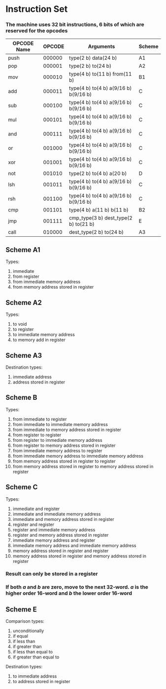 # Instruction Set
### The machine uses 32 bit instructions, 6 bits of which are reserved for the opcodes

| OPCODE Name | OPCODE   | Arguments                               | Scheme |
|-------------|----------|-----------------------------------------|--------|
|  push       |  000000  | type(2 b)  data(24 b)                   | A1     |
|  pop        |  000001  | type(2 b)  to(24 b)                     | A2     |
|  mov        |  000010  | type(4 b)  to(11 b)  from(11 b)         | B1     |
|  add        |  000011  | type(4 b)  to(4 b)  a(9/16 b)  b(9/16 b)| C      |
|  sub        |  000100  | type(4 b)  to(4 b)  a(9/16 b)  b(9/16 b)| C      |
|  mul        |  000101  | type(4 b)  to(4 b)  a(9/16 b)  b(9/16 b)| C      |
|  and        |  000111  | type(4 b)  to(4 b)  a(9/16 b)  b(9/16 b)| C      |
|  or         |  001000  | type(4 b)  to(4 b)  a(9/16 b)  b(9/16 b)| C      |
|  xor        |  001001  | type(4 b)  to(4 b)  a(9/16 b)  b(9/16 b)| C      |
|  not        |  001010  | type(2 b)  to(4 b)  a(20 b)             | D      |
|  lsh        |  001011  | type(4 b)  to(4 b)  a(9/16 b)  b(9/16 b)| C      |
|  rsh        |  001100  | type(4 b)  to(4 b)  a(9/16 b)  b(9/16 b)| C      |
|  cmp        |  001101  | type(4 b)  a(11 b)  b(11 b)             | B2     |
|  jmp        |  001111  | cmp_type(3 b) dest_type(2 b)  to(21 b)  | E      |
|  call       |  010000  | dest_type(2 b)  to(24 b)                | A3     |

## Scheme A1
Types:
1. immediate
2. from register
3. from immediate memory address
4. from memory address stored in register

## Scheme A2
Types:
1. to void
2. to register
3. to immediate memory address
4. to memory add in register

## Scheme A3
Destination types:
1. immediate address
2. address stored in register

## Scheme B
Types:
1. from immediate to register
2. from immediate to immediate memory address
3. from immediate to memory address stored in register
4. from register to register
5. from register to immediate memory address
6. from register to memory address stored in register
7. from immediate memory address to register
8. from immediate memory address to immediate memory address
9. from memory address stored in register to register
10. from memory address stored in register to memory address stored in register

## Scheme C
Types:
1. immediate and register
2. immediate and immediate memory address
3. immediate and memory address stored in register
4. register and register
5. register and immediate memory address
6. register and memory address stored in register
7. immediate memory address and register
8. immediate memory address and immediate memory address
9. memory address stored in register and register
10. memory address stored in register and memory address stored in register
### Result can only be stored in a register
### If both *a* and *b* are zero, move to the next 32-word. *a* is the higher order 16-word and *b* the lower order 16-word

## Scheme E
Comparison types:
1. unconditionally
2. if equal
3. if less than
4. if greater than
5. if less than equal to
6. if greater than equal to  

Destination types:
1. to immediate address
2. to address stored in register
